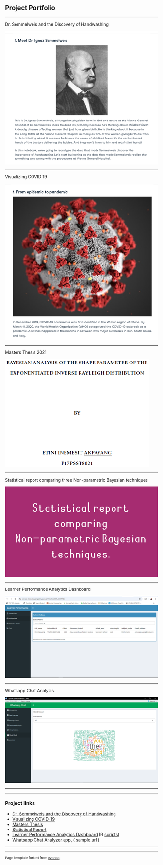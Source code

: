 ## Project Portfolio

---
Dr. Semmelweis and the Discovery of Handwashing

<img src="images/Screenshot_2023_0429_133318.png?raw=true"/>

---
Visualizing COVID 19

<img src="images/Screenshot_2023_0429_133432.png?raw=true"/>

---
Masters Thesis 2021

<img src="images/Project_image.PNG?raw=true"/>

---
Statistical report comparing three Non-parametric Bayesian techniques

<img src="images/statReport.png?raw=true"/>

---
Learner Performance Analytics Dashboard

<img src="images/Display image.PNG?raw=true"/>

---
Whatsapp Chat Analysis

<img src="images/whatsanals.PNG?raw=true"/>

---


---

### Project links 

- [Dr. Semmelweis and the Discovery of Handwashing](https://app.datacamp.com/workspace/w/0b1b9534-f77c-43f6-9323-5ac560341302/edit)
- [Visualizing COVID-19](https://app.datacamp.com/workspace/w/0434d327-6d31-43ac-b422-bf154797b0b1/edit)
- [Masters Thesis](/pdf/Thesis.pdf)
- [Statistical Report](https://github.com/Prince-akpayang/Comparison-of-three-common-nonparametric-Bayes-techniques-)
- [Learner Performance Analytics Dashboard](https://sloneo-etini-akpayang.shinyapps.io/TFN_FELLOWS_STATPAD/) (R [scripts](https://github.com/Prince-akpayang/statpad/edit/main/README.md))
- [Whatsapp Chat Analyzer app](https://sloneo-etini-akpayang.shinyapps.io/Whatapp_Chat_analyzer/), ( [sample url](https://posit.cloud/content/8657502) )

---




---
<p style="font-size:11px">Page template forked from <a href="https://github.com/evanca/quick-portfolio">evanca</a></p>
<!-- Remove above link if you don't want to attibute -->
